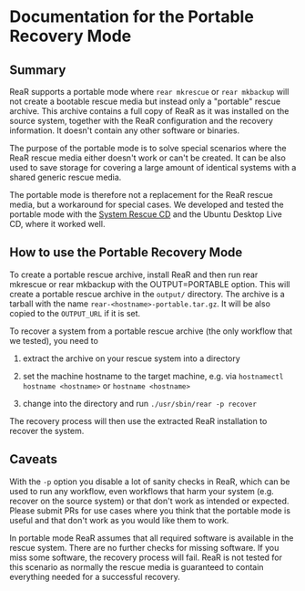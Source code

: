 
# Documentation for the Portable Recovery Mode

## Summary

ReaR supports a portable mode where `rear mkrescue` or `rear mkbackup` will not create a bootable rescue media but instead only a "portable" rescue archive. This archive contains a full copy of ReaR as it was installed on the source system, together with the ReaR configuration and the recovery information. It doesn't contain any other software or binaries.

The purpose of the portable mode is to solve special scenarios where the ReaR rescue media either doesn't work or can't be created. It can be also used to save storage for covering a large amount of identical systems with a shared generic rescue media.

The portable mode is therefore not a replacement for the ReaR rescue media, but a workaround for special cases. We developed and tested the portable mode with the [System Rescue CD](https://www.system-rescue.org/) and the Ubuntu Desktop Live CD, where it worked well.

## How to use the Portable Recovery Mode

To create a portable rescue archive, install ReaR and then run rear mkrescue or rear mkbackup with the OUTPUT=PORTABLE option. This will create a portable rescue archive in the `output/` directory. The archive is a tarball with the name `rear-<hostname>-portable.tar.gz`. It will be also copied to the `OUTPUT_URL` if it is set.

To recover a system from a portable rescue archive (the only workflow that we tested), you need to 

1. extract the archive on your rescue system into a directory

2. set the machine hostname to the target machine, e.g. via `hostnamectl hostname <hostname>` or `hostname <hostname>`

3. change into the directory and run `./usr/sbin/rear -p recover`

The recovery process will then use the extracted ReaR installation to recover the system.

## Caveats

With the `-p` option you disable a lot of sanity checks in ReaR, which can be used to run any workflow, even workflows that harm your system (e.g. recover on the source system) or that don't work as intended or expected. Please submit PRs for use cases where you think that the portable mode is useful and that don't work as you would like them to work.

In portable mode ReaR assumes that all required software is available in the rescue system. There are no further checks for missing software. If you miss some software, the recovery process will fail. ReaR is not tested for this scenario as normally the rescue media is guaranteed to contain everything needed for a successful recovery.
